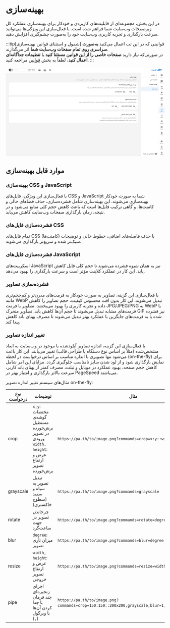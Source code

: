 # بهینه‌سازی

در این بخش، مجموعه‌ای از قابلیت‌های کاربردی و خودکار برای بهینه‌سازی عملکرد کل زیرصفحات وب‌سایت شما فراهم شده است. با فعال‌سازی این ویژگی‌ها می‌توانید سرعت بارگذاری و تجربه کاربری وب‌سایت خود را به‌صورت چشم‌گیری افزایش دهید.

:::tip[شمول و استثنای قوانین بهینه‌سازی]
قوانینی که در این تب اعمال می‌کنید **به‌صورت سراسری روی تمام صفحات وب‌سایت شما** اثر می‌گذارند.  
در صورتی‌که نیاز دارید **صفحات خاصی را از این قوانین مستثنا کنید** یا **تنظیمات جداگانه‌ای اعمال کنید**، لطفاً به بخش [قوانین](../rules) مراجعه کنید.
:::

![CDN: cdn optimization](../img/cdn-optimization.png)

## موارد قابل بهینه‌سازی

### بهینه‌سازی CSS و JavaScript

با فعال‌سازی این ویژگی، فایل‌های CSS و JavaScript شما به صورت خودکار بهینه‌سازی می‌شوند. این بهینه‌سازی شامل فشرده‌سازی، حذف فضاهای خالی و کامنت‌ها، و گاهی ترکیب فایل‌ها است که باعث کاهش حجم کلی منابع می‌شود و در نتیجه، زمان بارگذاری صفحات وب‌سایت کاهش می‌یابد.

### فشرده‌سازی فایل‌های CSS

تمام فایل‌های CSS با حذف فاصله‌های اضافی، خطوط خالی و توضیحات (کامنت‌ها) سبک‌تر شده و سریع‌تر بارگذاری می‌شوند.

### فشرده‌سازی فایل‌های JavaScript

اسکریپت‌های JavaScript نیز به همان شیوه فشرده می‌شوند تا حجم کلی فایل کاهش یابد. این کار در عملکرد کلاینت مؤثر است و سرعت بارگذاری را بهبود می‌دهد.

### فشرده‌سازی تصاویر

با فعال‌سازی این گزینه، تصاویر به صورت خودکار به فرمت‌های مدرن‌تر و کم‌حجم‌تری مانند WebP تبدیل می‌شوند. این کار بدون افت محسوس کیفیت، حجم تصاویر را کاهش داده و تجربه کاربری را بهبود می‌بخشد.
تصاویر با فرمت‌ JPG/JPEG/PNG به WebP یا فرمت‌های مشابه تبدیل می‌شوند تا حجم آن‌ها کاهش یابد.
تصاویر متحرک GIF نیز فشرده شده یا به فرمت‌های جایگزین با عملکرد بهتر تبدیل می‌شوند تا مصرف پهنای باند کاهش پیدا کند.

### تغییر اندازه تصاویر

با فعال‌سازی این گزینه، اندازه تصاویر آپلود‌شده یا موجود در وب‌سایت به ابعاد مشخص‌شده (مثلاً بر اساس نوع دستگاه یا طراحی قالب) تغییر می‌یابند. این کار باعث می‌شود تنها تصویری با اندازه مناسب بر اساس درخواست در لحظه (on-the-fly) برای نمایش بارگذاری شود و از لود شدن سایز نامناسب جلوگیری گردد. مزایای این امر شامل کاهش حجم صفحه، بهبود عملکرد در موبایل و تبلت، مصرف کمتر از پهنای باند کاربر، سرعت بالاتر بارگذاری و امتیاز بهتر در PageSpeed می‌باشند.

مثال‌های سیستم تغییر اندازه تصویر on-the-fly:

| نوع درخواست | توضیحات                                                                                            | مثال                                                                                             |
| ----------- | -------------------------------------------------------------------------------------------------- | ------------------------------------------------------------------------------------------------ |
| crop        | `x,y`: مختصات گوشه‌ی مستطیل برش‌خورده در تصویر ورودی `width, height`: عرض و ارتفاع تصویر برش‌خورده | `https://pa.th/to/image.png?commands=crop=x:y::widthxheight`                                     |
| grayscale   | تبدیل تصویر به سیاه و سفید (سطوح خاکستری)                                                          | `https://pa.th/to/image.png?commands=grayscale`                                                  |
| rotate      | چرخاندن تصویر در جهت ساعت‌گرد                                                                      | `https://pa.th/to/image.png?commands=rotate=degree`                                              |
| blur        | `degree`: میزان تاری تصویر                                                                         | `https://pa.th/to/image.png?commands=blur=degree`                                                |
| resize      | `width, height`: عرض و ارتفاع تصویر خروجی                                                          | `https://pa.th/to/image.png?commands=resize=widthxheight`                                        |
| pipe        | اجرای زنجیره‌ای چند فرمان با جدا کردن آن‌ها با ویرگول (`,`)                                        | `https://pa.th/to/image.png?commands=crop=150:150::200x200,grayscale,blur=1,rotate=10,rotate=40` |
